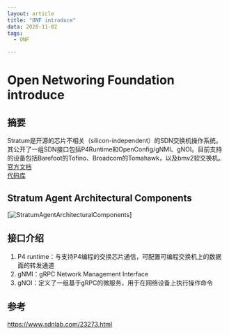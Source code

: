 ```yaml
---
layout: article
title: "ONF introduce"
data: 2020-11-02
tags:
  - ONF

---
```

# Open Networing Foundation introduce
## 摘要
Stratum是开源的芯片不相关（silicon-independent）的SDN交换机操作系统。其公开了一组SDN接口包括P4Runtime和OpenConfig/gNMI、gNOI。目前支持的设备包括Barefoot的Tofino、Broadcom的Tomahawk，以及bmv2软交换机。  
[官方文档](https://www.opennetworking.org/stratum/)  
[代码库](https://github.com/stratum/stratum)

## Stratum Agent Architectural Components
[![StratumAgentArchitecturalComponents](https://github.com/stratum/stratum/raw/master/stratum/docs/images/stratum_architecture.png)]

## 接口介绍
1. P4 runtime：与支持P4编程的交换芯片通信，可配置可编程交换机上的数据面的转发通道
1. gNMI：gRPC Network Management Interface
1. gNOI：定义了一组基于gRPC的微服务，用于在网络设备上执行操作命令

## 参考

https://www.sdnlab.com/23273.html 